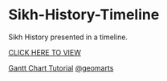 # Sikh-History-Timeline

Sikh History presented in a timeline.

[CLICK HERE TO VIEW](https://timeline.manjotsingh.xyz/)









[Gantt Chart Tutorial](https://codepen.io/tutsplus/pen/ZEzerNB) [@geomarts](https://github.com/geomarts) 

